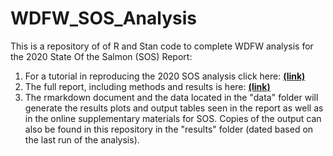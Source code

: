 # WDFW_SOS_Analysis
This is a repository of of R and Stan code to complete WDFW analysis for the 2020 State Of the Salmon (SOS) Report:
1. For a tutorial in reproducing the 2020 SOS analysis click here: [**(link)**](https://github.com/tbuehrens/WDFW_SOS_Analysis/blob/main/WDFW_SOS_Analysis.pdf)
2. The full report, including methods and results is here: [**(link)**](https://data.wa.gov/Natural-Resources-Environment/WDFW-Status-and-Trends-Analysis-of-Salmon-Abundanc/fs39-yvqy)
3. The rmarkdown document and the data located in the "data" folder will generate the results plots and output tables seen in the report as well as in the online supplementary materials for SOS. Copies of the output can also be found in this repository in the "results" folder (dated based on the last run of the analysis).
